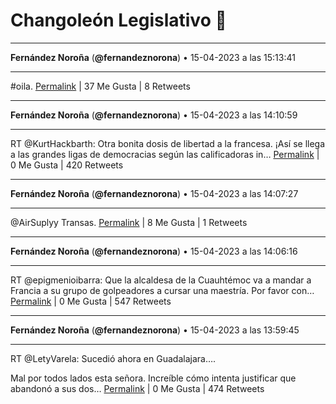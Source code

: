 # Changoleón Legislativo 🙈
*****
**Fernández Noroña** (**@fernandeznorona**) • 15-04-2023 a las 15:13:41
*****
\#oila.
[Permalink](https://twitter.com/fernandeznorona/status/1647377685318860800) | 37 Me Gusta | 8 Retweets
*****
**Fernández Noroña** (**@fernandeznorona**) • 15-04-2023 a las 14:10:59
*****
RT @KurtHackbarth: Otra bonita dosis de libertad a la francesa. ¡Así se llega a las grandes ligas de democracias según las calificadoras in…
[Permalink](https://twitter.com/fernandeznorona/status/1647361905508380680) | 0 Me Gusta | 420 Retweets
*****
**Fernández Noroña** (**@fernandeznorona**) • 15-04-2023 a las 14:07:27
*****
@AirSuplyy Transas.
[Permalink](https://twitter.com/fernandeznorona/status/1647361018513727489) | 8 Me Gusta | 1 Retweets
*****
**Fernández Noroña** (**@fernandeznorona**) • 15-04-2023 a las 14:06:16
*****
RT @epigmenioibarra: Que la alcaldesa de la Cuauhtémoc va a mandar a Francia a su grupo de golpeadores a cursar una maestría.
Por favor con…
[Permalink](https://twitter.com/fernandeznorona/status/1647360718944051202) | 0 Me Gusta | 547 Retweets
*****
**Fernández Noroña** (**@fernandeznorona**) • 15-04-2023 a las 13:59:45
*****
RT @LetyVarela: Sucedió ahora en Guadalajara…. 


Mal por todos lados esta señora. Increíble cómo intenta justificar que abandonó a sus dos…
[Permalink](https://twitter.com/fernandeznorona/status/1647359077540941826) | 0 Me Gusta | 474 Retweets